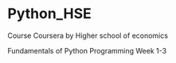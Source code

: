 # Python_HSE
Course Coursera by Higher school of economics

Fundamentals of Python Programming
Week 1-3
